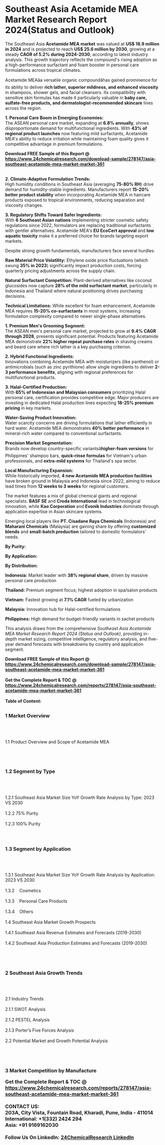 <h1>Southeast Asia Acetamide MEA Market Research Report 2024(Status and Outlook)</h1><p>The Southeast Asia <strong>Acetamide MEA market</strong> was valued at <strong>US$ 18.9 million in 2024</strong> and is projected to reach <strong>US$ 25.6 million by 2030</strong>, growing at a steady <strong>CAGR of 5.2% during 2024-2030</strong>, according to latest industry analysis. This growth trajectory reflects the compound's rising adoption as a high-performance surfactant and foam booster in personal care formulations across tropical climates.</p><p>Acetamide MEAâa versatile organic compoundâhas gained prominence for its ability to deliver <strong>rich lather, superior mildness, and enhanced viscosity</strong> in shampoos, shower gels, and facial cleansers. Its compatibility with sensitive skin formulas has made it particularly valuable in <strong>baby care, sulfate-free products, and dermatologist-recommended skincare</strong> lines across the region.</p><p><strong>1. Personal Care Boom in Emerging Economies:</strong><br>
The ASEAN personal care market, expanding at <strong>6.8% annually</strong>, shows disproportionate demand for multifunctional ingredients. With <strong>43% of regional product launches</strong> now featuring mild surfactants, Acetamide MEA's ability to reduce irritation while maintaining foam quality gives it competitive advantage in premium formulations.</p><div><b>Download FREE Sample of this Report @ 
            <a href="https://www.24chemicalresearch.com/download-sample/278147/asia-southeast-acetamide-mea-market-market-361">
            https://www.24chemicalresearch.com/download-sample/278147/asia-southeast-acetamide-mea-market-market-361</a></b></div><br><p><strong>2. Climate-Adaptive Formulation Trends:</strong><br>
High humidity conditions in Southeast Asia (averaging <strong>75-80% RH</strong>) drive demand for humidity-stable ingredients. Manufacturers report <strong>15-20% better product stability</strong> when incorporating Acetamide MEA in haircare products exposed to tropical environments, reducing separation and viscosity changes.</p><p><strong>3. Regulatory Shifts Toward Safer Ingredients:</strong><br>
With <strong>6 Southeast Asian nations</strong> implementing stricter cosmetic safety regulations since 2022, formulators are replacing traditional surfactants with gentler alternatives. Acetamide MEA's <strong>EU EcoCert approval</strong> and <strong>low aquatic toxicity</strong> make it a preferred choice for brands targeting export markets.</p><p>Despite strong growth fundamentals, manufacturers face several hurdles:</p><p><strong>Raw Material Price Volatility:</strong> Ethylene oxide price fluctuations (which swung <strong>35% in 2023</strong>) significantly impact production costs, forcing quarterly pricing adjustments across the supply chain.</p><p><strong>Natural Surfactant Competition:</strong> Plant-derived alternatives like coconut glucosides now capture <strong>28% of the mild surfactant market</strong>, particularly in Indonesia and Thailand where natural positioning drives purchasing decisions.</p><p><strong>Technical Limitations:</strong> While excellent for foam enhancement, Acetamide MEA requires <strong>15-20% co-surfactants</strong> in most systems, increasing formulation complexity compared to newer single-phase alternatives.</p><p><strong>1. Premium Men's Grooming Segment:</strong><br>
The ASEAN men's personal care market, projected to grow at <strong>9.4% CAGR through 2028</strong>, presents significant potential. Products featuring Acetamide MEA demonstrate <strong>22% higher repeat purchase rates</strong> in shaving creams and beard care where rich lather is a key purchasing criterion.</p><p><strong>2. Hybrid Functional Ingredients:</strong><br>
Innovations combining Acetamide MEA with moisturizers (like panthenol) or antimicrobials (such as zinc pyrithione) allow single ingredients to deliver <strong>2-3 performance benefits</strong>, aligning with regional preferences for multifunctional products.</p><p><strong>3. Halal-Certified Production:</strong><br>
With <strong>65% of Indonesian and Malaysian consumers</strong> prioritizing Halal personal care, certification provides competitive edge. Major producers are investing in dedicated Halal production lines expecting <strong>18-25% premium pricing</strong> in key markets.</p><p><strong>Water-Saving Product Innovation:</strong><br>
	Water scarcity concerns are driving formulations that lather efficiently in hard water. Acetamide MEA demonstrates <strong>40% better performance</strong> in mineral-rich water compared to conventional surfactants.</p><p><strong>Precision Market Segmentation:</strong><br>
	Brands now develop country-specific variantsâ<strong>higher-foam versions</strong> for Philippines' shampoo bars, <strong>quick-rinse formulas</strong> for Vietnam's urban professionals, and <strong>extra-mild systems</strong> for Thailand's spa sector.</p><p><strong>Local Manufacturing Expansion:</strong><br>
	While historically imported, <strong>4 new Acetamide MEA production facilities</strong> have broken ground in Malaysia and Indonesia since 2022, aiming to reduce lead times from <strong>12 weeks to 3 weeks</strong> for regional customers.</p><p>The market features a mix of global chemical giants and regional specialists. <strong>BASF SE</strong> and <strong>Croda International</strong> lead in technological innovation, while <strong>Kao Corporation</strong> and <strong>Evonik Industries</strong> dominate through application expertise in Asian skincare systems.</p><p>Emerging local players like <strong>PT. Cisadane Raya Chemicals</strong> (Indonesia) and <strong>Maharani Chemicals</strong> (Malaysia) are gaining share by offering <strong>customized blends</strong> and <strong>small-batch production</strong> tailored to domestic formulators' needs.</p><p><strong>By Purity:</strong></p><p><strong>By Application:</strong></p><p><strong>By Distribution:</strong></p><p><strong>Indonesia:</strong> Market leader with <strong>38% regional share</strong>, driven by massive personal care production</p><p><strong>Thailand:</strong> Premium segment focus; highest adoption in spa/salon products</p><p><strong>Vietnam:</strong> Fastest growing at <strong>7.1% CAGR</strong> fueled by urbanization</p><p><strong>Malaysia:</strong> Innovation hub for Halal-certified formulations</p><p><strong>Philippines:</strong> High demand for budget-friendly variants in sachet products</p><p>This analysis draws from the comprehensive <em>Southeast Asia Acetamide MEA Market Research Report 2024 (Status and Outlook)</em>, providing in-depth market sizing, competitive intelligence, regulatory analysis, and five-year demand forecasts with breakdowns by country and application segment.</p><div><b>Download FREE Sample of this Report @ 
            <a href="https://www.24chemicalresearch.com/download-sample/278147/asia-southeast-acetamide-mea-market-market-361">
            https://www.24chemicalresearch.com/download-sample/278147/asia-southeast-acetamide-mea-market-market-361</a></b></div><br><div><b>Get the Complete Report & TOC @ 
            <a href="https://www.24chemicalresearch.com/reports/278147/asia-southeast-acetamide-mea-market-market-361">
            https://www.24chemicalresearch.com/reports/278147/asia-southeast-acetamide-mea-market-market-361</a></b></div><br>
            <b>Table of Content:</b><p><h2><span style="font-size:16px"><strong>1 Market Overview&nbsp;&nbsp; &nbsp;</strong></span></h2><br />
<br />
<p>1.1 Product Overview and Scope of Acetamide MEA&nbsp;</p><br />
<br />
<h2><strong><span style="font-size:16px">1.2 Segment by Type&nbsp;&nbsp; &nbsp;</span></strong></h2><br />
<br />
<p>1.2.1 Southeast Asia Market Size YoY Growth Rate Analysis by Type: 2023 VS 2030&nbsp;&nbsp; &nbsp;<br /><br />
1.2.2 75% Purity&nbsp;&nbsp; &nbsp;<br /><br />
1.2.3 100% Purity<br /><br />
<br />
<h2><span style="font-size:16px"><strong>1.3 Segment by Application&nbsp;&nbsp;</strong></span></h2><br />
<br />
<p>1.3.1 Southeast Asia Market Size YoY Growth Rate Analysis by Application: 2023 VS 2030&nbsp;&nbsp; &nbsp;<br /><br />
1.3.2&nbsp;&nbsp; &nbsp;Cosmetics<br /><br />
1.3.3&nbsp;&nbsp; &nbsp;Personal Care Products<br /><br />
1.3.4&nbsp;&nbsp; &nbsp;Others<br /><br />
1.4 Southeast Asia Market Growth Prospects&nbsp;&nbsp; &nbsp;<br /><br />
1.4.1 Southeast Asia Revenue Estimates and Forecasts (2019-2030)&nbsp;&nbsp; &nbsp;<br /><br />
1.4.2 Southeast Asia Production Estimates and Forecasts (2019-2030)&nbsp;&nbsp;</p><br />
<br />
<h2><span style="font-size:16px"><strong>2 Southeast Asia Growth Trends&nbsp;&nbsp; &nbsp;</strong></span></h2><br />
<br />
<p>2.1 Industry Trends&nbsp;&nbsp; &nbsp;<br /><br />
2.1.1 SWOT Analysis&nbsp;&nbsp; &nbsp;<br /><br />
2.1.2 PESTEL Analysis&nbsp;&nbsp; &nbsp;<br /><br />
2.1.3 Porter&rsquo;s Five Forces Analysis&nbsp;&nbsp; &nbsp;<br /><br />
2.2 Potential Market and Growth Potential Analysis&nbsp;&nbsp; &nbsp;</p><br />
<br />
<h2><span style="font-size:16px"><strong>3 Market Competition by Manufacture</p><div><b>Get the Complete Report & TOC @ 
            <a href="https://www.24chemicalresearch.com/reports/278147/asia-southeast-acetamide-mea-market-market-361">
            https://www.24chemicalresearch.com/reports/278147/asia-southeast-acetamide-mea-market-market-361</a></b></div><br><b>CONTACT US:</b><br>
            203A, City Vista, Fountain Road, Kharadi, Pune, India - 411014<br>
            International: +1(332) 2424 294<br>
            Asia: +91 9169162030 <br><br>
            Follow Us On LinkedIn: <a href="https://www.linkedin.com/company/24chemicalresearch/">24ChemicalResearch LinkedIn</a>